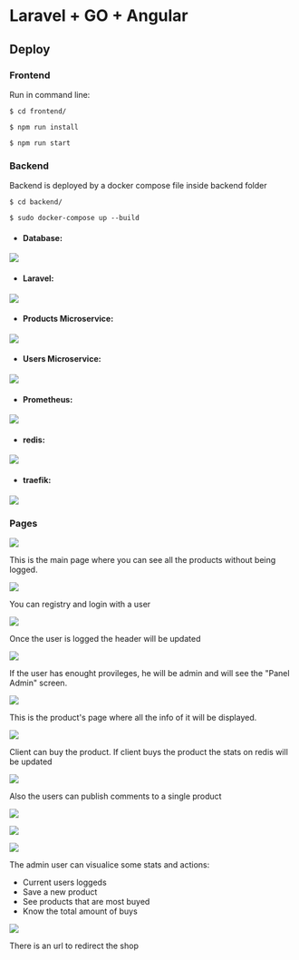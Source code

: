 # Laravel + GO + Angular

## Deploy

### Frontend

Run in command line:

`$ cd frontend/`

`$ npm run install`

`$ npm run start`

### Backend

Backend is deployed by a docker compose file inside backend folder

`$ cd backend/`

`$ sudo docker-compose up --build`

- #### Database:

![](./docs/docker-compose-database.png)

- #### Laravel:

![](./docs/docker-compose-laravel.png)

- #### Products Microservice:

![](./docs/docker-compose-products.png)

- #### Users Microservice:

![](./docs/docker-compose-users.png)

- #### Prometheus:

![](./docs/docker-compose-prometheus.png)

- #### redis:

![](./docs/docker-compose-redis.png)

- #### traefik:

![](./docs/docker-compose-redis.png)

### Pages

![](./docs/page-home-noAuth.png)

This is the main page where you can see all the products without being logged.

![](./docs/page-login.png)

You can registry and login with a user

![](./docs/page-auth.png)

Once the user is logged the header will be updated

![](./docs/page-auth-admin.png)

If the user has enought provileges, he will be admin and will see the "Panel Admin" screen.

![](./docs/page-product.png)

This is the product's page where all the info of it will be displayed. 

![](./docs/page-product-buy.png)

Client can buy the product. If client buys the product the stats on redis will be updated

![](./docs/page-comments.png)

Also the users can publish comments to a single product

![](./docs/page-panel-admin.png)

![](./docs/new-product-form.png)

![](./docs/page-panel-admin2.png)

The admin user can visualice some stats and actions: 
- Current users loggeds
- Save a new product
- See products that are most buyed
- Know the total amount of buys

![](./docs/back.png)

There is an url to redirect the shop

